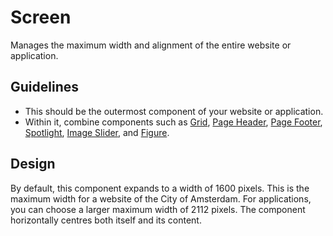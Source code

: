 <!-- @license CC0-1.0 -->

# Screen

Manages the maximum width and alignment of the entire website or application.

## Guidelines

- This should be the outermost component of your website or application.
- Within it, combine components such as
  [Grid](https://designsystem.amsterdam/?path=/docs/components-layout-grid--docs),
  [Page Header](https://designsystem.amsterdam/?path=/docs/components-containers-page-header--docs),
  [Page Footer](https://designsystem.amsterdam/?path=/docs/components-containers-page-footer--docs),
  [Spotlight](https://designsystem.amsterdam/?path=/docs/components-containers-spotlight--docs),
  [Image Slider](https://designsystem.amsterdam/?path=/docs/components-media-image-slider--docs),
  and [Figure](https://designsystem.amsterdam/?path=/docs/components-media-figure--docs).

## Design

By default, this component expands to a width of 1600 pixels.
This is the maximum width for a website of the City of Amsterdam.
For applications, you can choose a larger maximum width of 2112 pixels.
The component horizontally centres both itself and its content.
